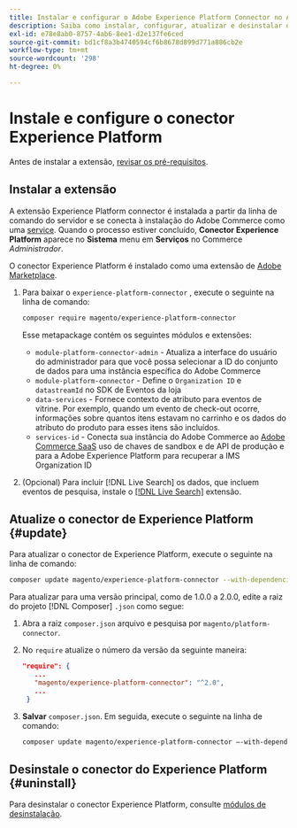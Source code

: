 ```yaml
---
title: Instalar e configurar o Adobe Experience Platform Connector no Adobe Commerce
description: Saiba como instalar, configurar, atualizar e desinstalar o Adobe Experience Platform Connector do Adobe Commerce.
exl-id: e78e8ab0-8757-4ab6-8ee1-d2e137fe6ced
source-git-commit: bd1cf8a3b4740594cf6b8678d899d771a886cb2e
workflow-type: tm+mt
source-wordcount: '298'
ht-degree: 0%

---
```


# Instale e configure o conector Experience Platform

Antes de instalar a extensão, [revisar os pré-requisitos](overview.md#prereqs).

## Instalar a extensão

A extensão Experience Platform connector é instalada a partir da linha de comando do servidor e se conecta à instalação do Adobe Commerce como uma [service](../landing/saas.md). Quando o processo estiver concluído, **Conector Experience Platform** aparece no **Sistema** menu em **Serviços** no Commerce _Administrador_.

O conector Experience Platform é instalado como uma extensão de [Adobe Marketplace](https://marketplace.magento.com/magento-experience-platform-connector.html).

1. Para baixar o `experience-platform-connector` , execute o seguinte na linha de comando:

   ```bash
   composer require magento/experience-platform-connector
   ```

   Esse metapackage contém os seguintes módulos e extensões:

   * `module-platform-connector-admin` - Atualiza a interface do usuário do administrador para que você possa selecionar a ID do conjunto de dados para uma instância específica do Adobe Commerce
   * `module-platform-connector` - Define o `Organization ID` e `datastreamId` no SDK de Eventos da loja
   * `data-services` - Fornece contexto de atributo para eventos de vitrine. Por exemplo, quando um evento de check-out ocorre, informações sobre quantos itens estavam no carrinho e os dados do atributo do produto para esses itens são incluídos.
   * `services-id` - Conecta sua instância do Adobe Commerce ao [Adobe Commerce SaaS](../landing/saas.md) uso de chaves de sandbox e de API de produção e para a Adobe Experience Platform para recuperar a IMS Organization ID

1. (Opcional) Para incluir [!DNL Live Search] os dados, que incluem eventos de pesquisa, instale o [[!DNL Live Search]](../live-search/install.md) extensão.

## Atualize o conector de Experience Platform {#update}

Para atualizar o conector de Experience Platform, execute o seguinte na linha de comando:

```bash
composer update magento/experience-platform-connector --with-dependencies
```

Para atualizar para uma versão principal, como de 1.0.0 a 2.0.0, edite a raiz do projeto [!DNL Composer] `.json` como segue:

1. Abra a raiz `composer.json` arquivo e pesquisa por `magento/platform-connector`.

1. No `require` atualize o número da versão da seguinte maneira:

   ```json
   "require": {
      ...
      "magento/experience-platform-connector": "^2.0",
      ...
    }
   ```

1. **Salvar** `composer.json`. Em seguida, execute o seguinte na linha de comando:

   ```bash
   composer update magento/experience-platform-connector –-with-dependencies
   ```

## Desinstale o conector do Experience Platform {#uninstall}

Para desinstalar o conector Experience Platform, consulte [módulos de desinstalação](https://devdocs.magento.com/guides/v2.4/install-gde/install/cli/install-cli-uninstall-mods.html).
